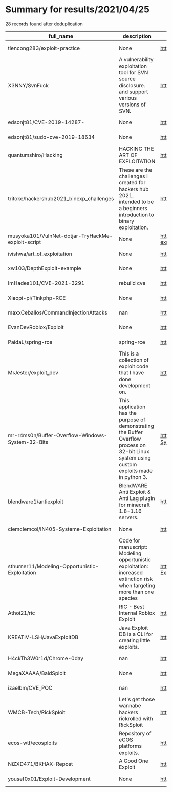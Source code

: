 
# Summary for results/2021/04/25
    
28 records found after deduplication

| full_name | description | html_url | matched_list | matched_count | pushed_at | size | stargazers_count | language | forks_count |
|----------------------------------------------------|----------------------------------------------------------------------------------------------------------------------------------------------|-----------------------------------------------------------------------|-----------------------|-----------------|---------------------------|--------|--------------------|------------|---------------|
| tiencong283/exploit-practice | None | https://github.com/tiencong283/exploit-practice | ['exploit'] | 1 | 2021-04-25 18:09:00+00:00 | 11459 | 0 | Python | 0 |
| X3NNY/SvnFuck | A vulnerability exploitation tool for SVN source disclosure. and support various versions of SVN. | https://github.com/X3NNY/SvnFuck | ['exploit'] | 1 | 2021-04-25 12:44:18+00:00 | 34 | 5 | Python | 0 |
| edsonjt81/CVE-2019-14287- | None | https://github.com/edsonjt81/CVE-2019-14287- | ['cve-2'] | 1 | 2021-04-25 18:57:18+00:00 | 17 | 0 | Shell | 0 |
| edsonjt81/sudo-cve-2019-18634 | None | https://github.com/edsonjt81/sudo-cve-2019-18634 | ['cve-2'] | 1 | 2021-04-25 18:53:27+00:00 | 5 | 0 | C | 0 |
| quantumshiro/Hacking | HACKING THE ART OF EXPLOITATION | https://github.com/quantumshiro/Hacking | ['exploit'] | 1 | 2021-04-25 17:05:28+00:00 | 4 | 0 | C | 0 |
| tritoke/hackershub2021_binexp_challenges | These are the challenges I created for hackers hub 2021, intended to be a beginners introduction to binary exploitation. | https://github.com/tritoke/hackershub2021_binexp_challenges | ['exploit'] | 1 | 2021-04-25 16:16:31+00:00 | 22 | 2 | Python | 0 |
| musyoka101/VulnNet-dotjar-TryHackMe-exploit-script | None | https://github.com/musyoka101/VulnNet-dotjar-TryHackMe-exploit-script | ['exploit'] | 1 | 2021-04-25 15:51:33+00:00 | 2 | 2 | Java | 0 |
| ivishwa/art_of_exploitation | None | https://github.com/ivishwa/art_of_exploitation | ['exploit'] | 1 | 2021-04-25 13:07:36+00:00 | 0 | 0 | | 0 |
| xw103/DepthExploit-example | None | https://github.com/xw103/DepthExploit-example | ['exploit'] | 1 | 2021-04-25 13:01:21+00:00 | 138 | 0 | Java | 0 |
| ImHades101/CVE-2021-3291 | rebuild cve | https://github.com/ImHades101/CVE-2021-3291 | ['cve-2'] | 1 | 2021-04-25 11:42:27+00:00 | 18523 | 1 | | 1 |
| Xiaopi-pi/Tinkphp-RCE | None | https://github.com/Xiaopi-pi/Tinkphp-RCE | ['rce'] | 1 | 2021-04-25 09:03:49+00:00 | 5 | 0 | nan | 0 |
| maxxCeballos/CommandInjectionAttacks | nan | https://github.com/maxxCeballos/CommandInjectionAttacks | ['command injection'] | 1 | 2021-04-25 06:16:33+00:00 | 18 | 0 | JavaScript | 0 |
| EvanDevRoblox/Exploit | None | https://github.com/EvanDevRoblox/Exploit | ['exploit'] | 1 | 2021-04-25 23:40:33+00:00 | 1 | 0 | | 0 |
| PaidaL/spring-rce | spring-rce | https://github.com/PaidaL/spring-rce | ['rce'] | 1 | 2021-04-25 04:37:30+00:00 | 6 | 0 | nan | 0 |
| MrJester/exploit_dev | This is a collection of exploit code that I have done development on. | https://github.com/MrJester/exploit_dev | ['exploit'] | 1 | 2021-04-25 03:05:34+00:00 | 8 | 1 | Python | 0 |
| mr-r4ms0n/Buffer-Overflow-Windows-System-32-Bits | This application has the purpose of demonstrating the Buffer Overflow process on 32-bit Linux system using custom exploits made in python 3. | https://github.com/mr-r4ms0n/Buffer-Overflow-Windows-System-32-Bits | ['exploit'] | 1 | 2021-04-25 01:35:08+00:00 | 2868 | 0 | Python | 0 |
| blendware1/antiexploit | BlendWARE Anti Exploit & Anti Lag plugin for minecraft 1.8-1.16 servers. | https://github.com/blendware1/antiexploit | ['exploit'] | 1 | 2021-04-25 00:45:32+00:00 | 18 | 0 | | 0 |
| clemclemcol/IN405-Systeme-Exploitation | None | https://github.com/clemclemcol/IN405-Systeme-Exploitation | ['exploit'] | 1 | 2021-04-25 17:20:38+00:00 | 2197 | 0 | C | 0 |
| sthurner11/Modeling-Opportunistic-Exploitation | Code for manuscript: Modeling opportunistic exploitation: increased extinction risk when targeting more than one species | https://github.com/sthurner11/Modeling-Opportunistic-Exploitation | ['exploit'] | 1 | 2021-04-25 16:48:15+00:00 | 447603 | 0 | R | 1 |
| Athoi21/ric | RIC - Best Internal Roblox Exploit | https://github.com/Athoi21/ric | ['exploit'] | 1 | 2021-04-25 18:50:24+00:00 | 6234 | 0 | | 0 |
| KREATIV-LSH/JavaExploitDB | Java Exploit DB is a CLI for creating little exploits. | https://github.com/KREATIV-LSH/JavaExploitDB | ['exploit'] | 1 | 2021-04-25 16:32:42+00:00 | 7 | 1 | Java | 0 |
| H4ckTh3W0r1d/Chrome-0day | nan | https://github.com/H4ckTh3W0r1d/Chrome-0day | ['0day'] | 1 | 2021-04-25 11:42:45+00:00 | 4109 | 11 | HTML | 8 |
| MegaXAAAA/BaldSploit | None | https://github.com/MegaXAAAA/BaldSploit | ['sploit'] | 1 | 2021-04-25 03:02:34+00:00 | 532 | 0 | | 0 |
| izaelbm/CVE_POC | nan | https://github.com/izaelbm/CVE_POC | ['cve poc'] | 1 | 2021-04-25 19:55:38+00:00 | 8 | 0 | Python | 0 |
| WMCB-Tech/RickSploit | Let's get those wannabe hackers rickrolled with RickSploit | https://github.com/WMCB-Tech/RickSploit | ['sploit'] | 1 | 2021-04-25 13:14:45+00:00 | 13 | 4 | Shell | 1 |
| ecos-wtf/ecosploits | Repository of eCOS platforms exploits. | https://github.com/ecos-wtf/ecosploits | ['exploit'] | 1 | 2021-04-25 09:58:12+00:00 | 4 | 4 | Python | 1 |
| NiZXD471/BKHAX-Repost | A Good One Exploit | https://github.com/NiZXD471/BKHAX-Repost | ['exploit'] | 1 | 2021-04-25 12:47:20+00:00 | 5499 | 0 | | 0 |
| yousef0x01/Exploit-Development | None | https://github.com/yousef0x01/Exploit-Development | ['exploit'] | 1 | 2021-04-25 20:49:53+00:00 | 3 | 0 | | 0 |
